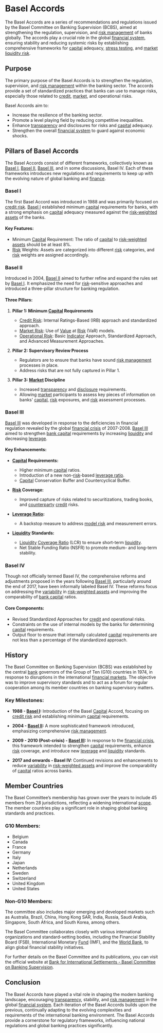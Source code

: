 # Basel Accords

The Basel Accords are a series of recommendations and regulations issued by the Basel Committee on Banking Supervision (BCBS), aimed at strengthening the regulation, supervision, and [risk management](../r/risk_management.md) of banks globally. The accords play a crucial role in the global [financial system](../f/financial_system.md), ensuring stability and reducing systemic risks by establishing comprehensive frameworks for [capital](../c/capital.md) adequacy, [stress testing](../s/stress_testing.md), and [market](../m/market.md) [liquidity risk](../l/liquidity_risk.md).

## Purpose

The primary purpose of the Basel Accords is to strengthen the regulation, supervision, and [risk management](../r/risk_management.md) within the banking sector. The accords provide a set of standardized practices that banks can use to manage risks, especially those related to [credit](../c/credit.md), [market](../m/market.md), and operational risks.

Basel Accords aim to:

- Increase the resilience of the banking sector.
- Promote a level playing field by reducing competitive inequalities.
- Enhance [transparency](../t/transparency.md) and disclosures for risks and [capital](../c/capital.md) adequacy.
- Strengthen the overall [financial system](../f/financial_system.md) to guard against economic shocks.

## Pillars of Basel Accords

The Basel Accords consist of different frameworks, collectively known as [Basel I](../b/basel_i.md), [Basel II](../b/basel_ii.md), [Basel III](../b/basel_iii.md), and in some discussions, Basel IV. Each of these frameworks introduces new regulations and requirements to keep up with the evolving nature of global banking and [finance](../f/finance.md).

### Basel I

The first Basel Accord was introduced in 1988 and was primarily focused on [credit risk](../c/credit_risk.md). [Basel I](../b/basel_i.md) established minimum [capital](../c/capital.md) requirements for banks, with a strong emphasis on [capital](../c/capital.md) adequacy measured against the [risk-weighted assets](../r/risk-weighted_assets.md) of the banks.

#### Key Features:

- Minimum [Capital](../c/capital.md) Requirement: The ratio of [capital](../c/capital.md) to [risk-weighted assets](../r/risk-weighted_assets.md) should be at least 8%.
- [Risk](../r/risk.md) Weights: Assets are categorized into different [risk](../r/risk.md) categories, and [risk](../r/risk.md) weights are assigned accordingly.

### Basel II

Introduced in 2004, [Basel II](../b/basel_ii.md) aimed to further refine and expand the rules set by [Basel I](../b/basel_i.md). It emphasized the need for [risk](../r/risk.md)-sensitive approaches and introduced a three-pillar structure for banking regulation.

#### Three Pillars:

1. **Pillar 1: Minimum [Capital](../c/capital.md) Requirements**
   - [Credit Risk](../c/credit_risk.md): Internal Ratings-Based (IRB) approach and standardized approach.
   - [Market Risk](../m/market_risk.md): Use of [Value](../v/value.md) at [Risk](../r/risk.md) (VaR) models.
   - [Operational Risk](../o/operational_risk.md): Basic [Indicator](../i/indicator.md) Approach, Standardized Approach, and Advanced Measurement Approaches.

2. **Pillar 2: Supervisory Review Process**
   - Regulators are to ensure that banks have sound [risk management](../r/risk_management.md) processes in place.
   - Address risks that are not fully captured in Pillar 1.

3. **Pillar 3: [Market](../m/market.md) Discipline**
   - Increased [transparency](../t/transparency.md) and [disclosure](../d/disclosure.md) requirements.
   - Allowing [market](../m/market.md) participants to assess key pieces of information on banks' [capital](../c/capital.md), [risk](../r/risk.md) exposures, and [risk](../r/risk.md) assessment processes.

### Basel III

[Basel III](../b/basel_iii.md) was developed in response to the deficiencies in financial regulation revealed by the global [financial crisis](../f/financial_crisis.md) of 2007-2008. [Basel III](../b/basel_iii.md) aimed to strengthen [bank capital](../b/bank_capital.md) requirements by increasing [liquidity](../l/liquidity.md) and decreasing [leverage](../l/leverage.md).

#### Key Enhancements:

- **[Capital](../c/capital.md) Requirements:**
  - Higher minimum [capital](../c/capital.md) ratios.
  - Introduction of a new non-[risk](../r/risk.md)-based [leverage ratio](../l/leverage_ratio.md).
  - [Capital](../c/capital.md) Conservation Buffer and Countercyclical Buffer.
  
- **[Risk](../r/risk.md) Coverage:**
  - Improved capture of risks related to securitizations, trading books, and [counterparty](../c/counterparty.md) [credit](../c/credit.md) risks.

- **[Leverage Ratio](../l/leverage_ratio.md):**
  - A backstop measure to address [model risk](../m/model_risk.md) and measurement errors.

- **[Liquidity](../l/liquidity.md) Standards:**
  - [Liquidity](../l/liquidity.md) [Coverage Ratio](../c/coverage_ratio.md) (LCR) to ensure short-term [liquidity](../l/liquidity.md).
  - Net Stable Funding Ratio (NSFR) to promote medium- and long-term stability.

### Basel IV

Though not officially termed Basel IV, the comprehensive reforms and adjustments proposed in the years following [Basel III](../b/basel_iii.md), particularly around the end of 2017, have been informally labeled Basel IV. These reforms focus on addressing the [variability](../v/variability.md) in [risk-weighted assets](../r/risk-weighted_assets.md) and improving the comparability of [bank capital](../b/bank_capital.md) ratios.

#### Core Components:

- Revised Standardized Approaches for [credit](../c/credit.md) and operational risks.
- Constraints on the use of internal models by the banks for determining [capital](../c/capital.md) requirements.
- Output floor to ensure that internally calculated [capital](../c/capital.md) requirements are not less than a percentage of the standardized approach.

## History

The Basel Committee on Banking Supervision (BCBS) was established by the central [bank](../b/bank.md) governors of the Group of Ten (G10) countries in 1974, in response to disruptions in the international [financial markets](../f/financial_market.md). The objective was to improve supervisory standards and to act as a forum for regular cooperation among its member countries on banking supervisory matters.

### Key Milestones:

- **1988 - [Basel I](../b/basel_i.md):** Introduction of the Basel [Capital](../c/capital.md) Accord, focusing on [credit risk](../c/credit_risk.md) and establishing minimum [capital](../c/capital.md) requirements.
  
- **2004 - [Basel II](../b/basel_ii.md):** A more sophisticated framework introduced, emphasizing comprehensive [risk management](../r/risk_management.md).
  
- **2009 - 2010 (Post-crisis) - [Basel III](../b/basel_iii.md):** In response to the [financial crisis](../f/financial_crisis.md), this framework intended to strengthen [capital](../c/capital.md) requirements, enhance [risk](../r/risk.md) coverage, and introduce new [leverage](../l/leverage.md) and [liquidity](../l/liquidity.md) standards.

- **2017 and onwards - Basel IV:** Continued revisions and enhancements to reduce [variability](../v/variability.md) in [risk-weighted assets](../r/risk-weighted_assets.md) and improve the comparability of [capital](../c/capital.md) ratios across banks.

## Member Countries

The Basel Committee’s membership has grown over the years to include 45 members from 28 jurisdictions, reflecting a widening international [scope](../s/scope.md). The member countries play a significant role in shaping global banking standards and practices.

### G10 Members:

- Belgium
- Canada
- France
- Germany
- Italy
- Japan
- Netherlands
- Sweden
- Switzerland
- United Kingdom
- United States

### Non-G10 Members:

The committee also includes major emerging and developed markets such as Australia, Brazil, China, Hong Kong SAR, India, Russia, Saudi Arabia, Singapore, South Africa, and South Korea, among others.

The Basel Committee collaborates closely with various international organizations and standard-setting bodies, including the Financial Stability Board (FSB), International Monetary [Fund](../f/fund.md) (IMF), and the [World Bank](../w/world_bank.md), to align global financial stability initiatives.

For further details on the Basel Committee and its publications, you can visit the official website at [Bank for International Settlements - Basel Committee on Banking Supervision](https://www.bis.org/bcbs/).

## Conclusion

The Basel Accords have played a vital role in shaping the modern banking landscape, encouraging [transparency](../t/transparency.md), stability, and [risk management](../r/risk_management.md) in the global [financial system](../f/financial_system.md). Each iteration of the Basel Accords builds upon the previous, continually adapting to the evolving complexities and requirements of the international banking environment. The Basel Accords provide a cornerstone for regulatory frameworks, influencing national regulations and global banking practices significantly.